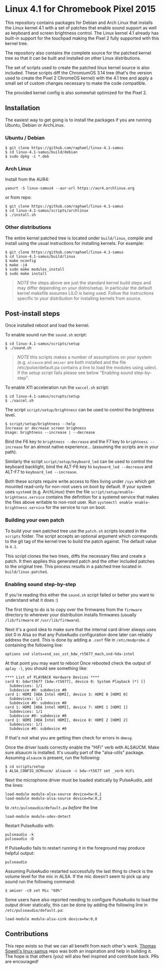 # Linux 4.1 for Chromebook Pixel 2015

This repository contains packages for Debian and Arch Linux that installs
the Linux kernel 4.1 with a set of patches that enable sound support as
well as keyboard and screen brightness control. The Linux kernel 4.1
already has built-in support for the touchpad making the Pixel 2 fully
supported with this kernel tree.

The repository also contains the complete source for the patched kernel
tree so that it can be built and installed on other Linux distributions.

The set of scripts used to create the patched linux kernel source is also
included. These scripts diff the ChromiumOS 3.14 tree (that's the version
used to create the Pixel 2 ChromeOS kernel) with the 4.1 tree and apply
a small set of custom changes necessary to make the code compatible.

The provided kernel config is also somewhat optimized for the Pixel 2.

## Installation

The easiest way to get going is to install the packages if you are running
Ubuntu, Debian or ArchLinux.

### Ubuntu / Debian
```
$ git clone https://github.com/raphael/linux-4.1-samus
$ cd linux-4.1-samus/build/debian
$ sudo dpkg -i *.deb
```
### Arch Linux
Install from the AUR4:
```
yaourt -S linux-samus4 --aur-url https://aur4.archlinux.org
```
or from repo:
```
$ git clone https://github.com/raphael/linux-4.1-samus
$ cd linux-4.1-samus/scripts/archlinux
$ ./install.sh
```
### Other distributions
The entire kernel patched tree is located under `build/linux`, compile and install using the usual
instructions for installing kernels. For example:
```
$ git clone https://github.com/raphael/linux-4.1-samus
$ cd linux-4.1-samus/build/linux
$ make nconfig
$ make -j4
$ sudo make modules_install
$ sudo make install
```
> *NOTE* the steps above are just the standard kernel build steps and may
> differ depending on your distro/setup. In particular the default kernel makefile
> assumes LILO is being used. Follow the instructions specific to your
> distribution for installing kernels from source.

## Post-install steps

Once installed reboot and load the kernel.

To enable sound run the `sound.sh` script:
```
$ cd linux-4.1-samus/scripts/setup
$ ./sound.sh
```
> *NOTE* this scripts makes a number of assumptions on your system (e.g.
> `alsaucm` and `amixer` are both installed and the file
> /etc/pulse/default.pa contains a line to load the modules using udev).
If the setup script fails please see below "Enabling sound step-by-step".

To enable X11 acceleration run the `xaccel.sh` script:
```
$ cd linux-4.1-samus/scrupts/setup
$ ./xaccel.sh
```

The script `script/setup/brightness` can be used to control the brightness level.
```
$ script/setup/brightness --help
Increase or decrease screen brighness
Usage: brightness --increase | --decrease
```
Bind the F6 key to `brightness --decrease` and the F7 key to `brightness --increase` for
an almost native experience... (assuming the scripts are in your path).

Similarly the script `script/setup/keyboard_led` can be used to control the keyboard backlight,
bind the ALT-F6 key to `keyboard_led --decrease` and ALT-F7 to `keyboard_led --increase`.

Both these scripts require write access to files living under `/sys` which get mounted
read-only for non-root users on boot by default. If your system uses `systemd` (e.g. ArchLinux)
then the file `script/setup/enable-brightness.service` contains the definition for a systemd
service that makes the files above writable to non-root user. Run
`systemctl enable enable-brightness.service` for the service to run on boot.

### Building your own patch

To build your own patched tree use the `patch.sh` scripts located in the
`scripts` folder. The script accepts an optional argument which corresponds 
to the git tag of the kernel tree to build the patch against. The default
value is `4.1`.

This script clones the two trees, diffs the necessary files and create a
patch. It then applies this generated patch and the other included patches
to the original tree. This process results in a patched tree located in
`build/linux-patched`.

### Enabling sound step-by-step

If you're reading this either the `sound.sh` script failed or better you want to
understand what it does :)

The first thing to do is to copy over the firmwares from the `firmware` directory
to wherever your distribution installs firmwares (usually `/lib/firmware` or 
`/usr/lib/firmware`).

Next it's a good idea to make sure that the internal card driver always uses slot
0 in Alsa so that any PulseAudio configuration done later can reliably address the
card. This is done by adding a `.conf` file in `/etc/modprobe.d` containing the
following line:
```
options snd slots=snd_soc_sst_bdw_rt5677_mach,snd-hda-intel
```
At that point you may want to reboot  Once rebooted check the output of `aplay -l`,
you should see something like:
```
**** List of PLAYBACK Hardware Devices ****
card 0: bdwrt5677 [bdw-rt5677], device 0: System Playback (*) []
  Subdevices: 1/1
  Subdevice #0: subdevice #0
card 1: HDMI [HDA Intel HDMI], device 3: HDMI 0 [HDMI 0]
  Subdevices: 1/1
  Subdevice #0: subdevice #0
card 1: HDMI [HDA Intel HDMI], device 7: HDMI 1 [HDMI 1]
  Subdevices: 1/1
  Subdevice #0: subdevice #0
card 1: HDMI [HDA Intel HDMI], device 8: HDMI 2 [HDMI 2]
  Subdevices: 1/1
  Subdevice #0: subdevice #0
```
If that's not what you are getting then check for errors in `dmesg`.

Once the driver loads correctly enable the "HiFi" verb with ALSAUCM. Make sure
alsaucm is installed. It's usually part of the "alsa-utils" package. Assuming
`alsaucm` is present, run the following:
```
$ cd scripts/setup
$ ALSA_CONFIG_UCM=ucm/ alsaucm -c bdw-rt5677 set _verb HiFi
```
Next the microphone driver must be loaded statically by PulseAudio, add the
lines:
```
load-module module-alsa-source device=hw:0,1
load-module module-alsa-source device=hw:0,2
```
to `/etc/pulseaudio/default.pa` *before* the line
```
load-module module-udev-detect
```
Restart PulseAudio with:
```
pulseaudio -k
pulseaudio -D
```
If PulseAudio fails to restart running it in the foreground may produce helpful
output:
```
pulseaudio
```
Assuming PulseAudio restarted successfully the last thing to check is the volume level for the mic
in ALSA. If the mic doesn't seem to pick up any sound run the following command:
```
$ amixer -c0 set Mic "60%"
```
Some users have also reported needing to configure PulseAudio to load the output
driver statically, this can be done by adding the following line in 
`/etc/pulseaudio/default.pa`:
```
load-module module-alsa-sink device=hw:0,0
```
## Contributions

This repo exists so that we can all benefit from each other's work.
[Thomas Sowell's linux-samus](https://github.com/tsowell/linux-samus) repo
was both an inspiration and help in building it. The hope is that others
(you) will also feel inspired and contribute back. PRs are encouraged!


